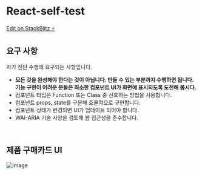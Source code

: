 # React-self-test

[Edit on StackBlitz ⚡️](https://stackblitz.com/edit/react-ai9qtt)

## 요구 사항

자가 진단 수행에 요구되는 사항입니다.

- **모든 것을 완성해야 한다는 것이 아닙니다. 만들 수 있는 부분까지 수행하면 됩니다.
  기능 구현이 어려운 분들은 최소한 컴포넌트 UI가 화면에 표시되도록 도전해 봅시다.**
- 컴포넌트 타입은 Function 또는 Class 중 선호하는 방법을 사용합니다.
- 컴포넌트 props, state를 구분해 효율적으로 구현합니다.
- 컴포넌트 상태가 변경되면 UI가 업데이트 되어야 합니다.
- WAI-ARIA 기술 사양을 검토해 웹 접근성을 준수합니다.

<br/>

## 제품 구매카드 UI

![image](https://user-images.githubusercontent.com/102462534/221388565-7e44344a-1b74-486e-8704-9d30f96f2d12.png)
